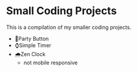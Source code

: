 # Small Coding Projects

This is a compilation of my smaller coding projects.

- 🎉Party Button
- ⌚Simple Timer
- 🌧️Zen Clock
  - not mobile responsive